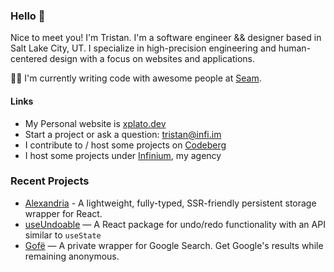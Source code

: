 ### Hello 👋

Nice to meet you! I'm Tristan. I'm a software engineer && designer based in Salt Lake City, UT. I specialize in high-precision engineering and human-centered design with a focus on websites and applications. 

👨‍💻 I'm currently writing code with awesome people at [Seam](https://github.com/seamapi).

#### Links

- My Personal website is [xplato.dev](https://xplato.dev)
- Start a project or ask a question: [tristan@infi.im](mailto:tristan@infi.im)
- I contribute to / host some projects on [Codeberg](https://codeberg.org/xplato)
- I host some projects under [Infinium](https://github.com/Infinium8), my agency

### Recent Projects

- [Alexandria](https://github.com/xplato/Alexandria) - A lightweight, fully-typed, SSR-friendly persistent storage wrapper for React.
- [useUndoable](https://github.com/xplato/useUndoable) — A React package for undo/redo functionality with an API similar to `useState`
- [Gofë](https://codeberg.org/ar324/gofe) — A private wrapper for Google Search. Get Google's results while remaining anonymous.
